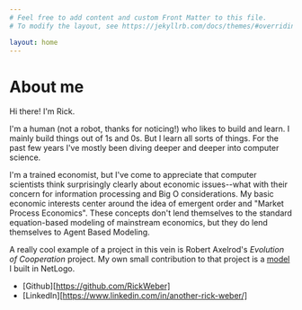 ```yaml
---
# Feel free to add content and custom Front Matter to this file.
# To modify the layout, see https://jekyllrb.com/docs/themes/#overriding-theme-defaults

layout: home
---
```


# About me

Hi there! I'm Rick.

I'm a human (not a robot, thanks for noticing!) who likes to build and learn. I mainly build things out of 1s and 0s. But I learn all sorts of things. For the past few years I've mostly been diving deeper and deeper into computer science. 

I'm a trained economist, but I've come to appreciate that computer scientists think surprisingly clearly about economic issues--what with their concern for information processing and Big O considerations. My basic economic interests center around the idea of emergent order and "Market Process Economics". These concepts don't lend themselves to the standard equation-based modeling of mainstream economics, but they do lend themselves to Agent Based Modeling. 

A really cool example of a project in this vein is Robert Axelrod's *Evolution of Cooperation* project. My own small contribution to that project is a [model](https://github.com/RickWeber/Prisoners_Dilemma_ABM) I built in NetLogo. 

* [Github][https://github.com/RickWeber]
* [LinkedIn][https://www.linkedin.com/in/another-rick-weber/]

